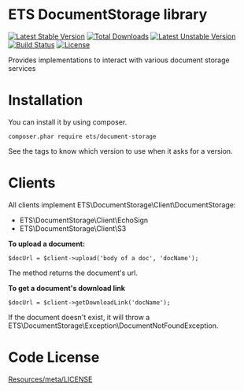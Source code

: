 # ETS DocumentStorage library

[![Latest Stable Version](https://poser.pugx.org/ets/document-storage/v/stable.svg)](https://packagist.org/packages/ets/document-storage)
[![Total Downloads](https://poser.pugx.org/ets/document-storage/downloads.svg)](https://packagist.org/packages/ets/document-storage)
[![Latest Unstable Version](https://poser.pugx.org/ets/document-storage/v/unstable.svg)](https://packagist.org/packages/ets/document-storage)
[![Build Status](https://travis-ci.org/ETSGlobal/ETSDocumentStorage.png)](https://travis-ci.org/ETSGlobal/ETSDocumentStorage)
[![License](https://poser.pugx.org/ets/document-storage/license.svg)](https://packagist.org/packages/ets/document-storage)

Provides implementations to interact with various document storage services

Installation
============
You can install it by using composer.
```
composer.phar require ets/document-storage
```
See the tags to know which version to use when it asks for a version.

Clients
=======
All clients implement ETS\DocumentStorage\Client\DocumentStorage:
- ETS\DocumentStorage\Client\EchoSign
- ETS\DocumentStorage\Client\S3

**To upload a document:**
```
$docUrl = $client->upload('body of a doc', 'docName');
```
The method returns the document's url.

**To get a document's download link**
```
$docUrl = $client->getDownloadLink('docName');
```
If the document doesn't exist, it will throw a ETS\DocumentStorage\Exception\DocumentNotFoundException.

Code License
============
[Resources/meta/LICENSE](https://github.com/ETSGlobal/ETSDocumentStorage/blob/master/Resources/meta/LICENSE)
